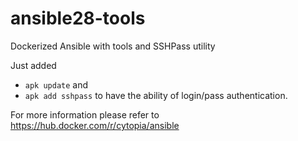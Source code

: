 # ansible28-tools
Dockerized Ansible with tools and SSHPass utility

Just added 
- `apk update` and
- `apk add sshpass` to have the ability of login/pass authentication.

For more information please refer to https://hub.docker.com/r/cytopia/ansible
